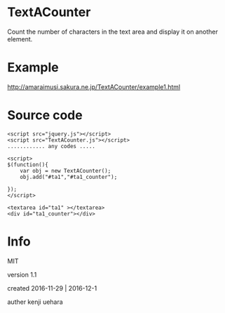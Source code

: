 # TextACounter
Count the number of characters in the text area and display it on another element.

# Example
<http://amaraimusi.sakura.ne.jp/TextACounter/example1.html>

# Source code
	<script src="jquery.js"></script>
	<script src="TextACounter.js"></script>
	............ any codes .....
	
	<script>
	$(function(){
		var obj = new TextACounter();
		obj.add("#ta1","#ta1_counter");
		
	});
	</script>
	
	<textarea id="ta1" ></textarea>
	<div id="ta1_counter"></div>

# Info
MIT

version 1.1

created 2016-11-29 | 2016-12-1

auther kenji uehara


